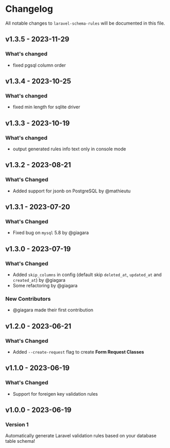 # Changelog

All notable changes to `laravel-schema-rules` will be documented in this file.

## v1.3.5 - 2023-11-29

### What's changed

* fixed pgsql column order

## v1.3.4 - 2023-10-25

### What's changed

- fixed min length for sqlite driver

## v1.3.3 - 2023-10-19

### What's changed

- output generated rules info text only in console mode

## v1.3.2 - 2023-08-21

### What's Changed

- Added support for jsonb on PostgreSQL by @mathieutu

## v1.3.1 - 2023-07-20

### What's Changed

- Fixed bug on `mysql` 5.8 by @giagara

## v1.3.0 - 2023-07-19

### What's Changed

- Added `skip_columns` in config (default skip `deleted_at`, `updated_at` and `created_at`) by @giagara
- Some refactoring by @giagara

### New Contributors

- @giagara made their first contribution

## v1.2.0 - 2023-06-21

### What's Changed

- Added `--create-request` flag to create **Form Request Classes**

## v1.1.0 - 2023-06-19

### What's Changed

- Support for foreigen key validation rules

## v1.0.0 - 2023-06-19

### Version 1

Automatically generate Laravel validation rules based on your database table schema!
